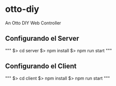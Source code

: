 # otto-diy
An Otto DIY Web Controller

## Configurando el Server
"""
$> cd server
$> npm install
$> npm run start
"""

## Configurando el Client
"""
$> cd client
$> npm install
$> npm run start
"""

